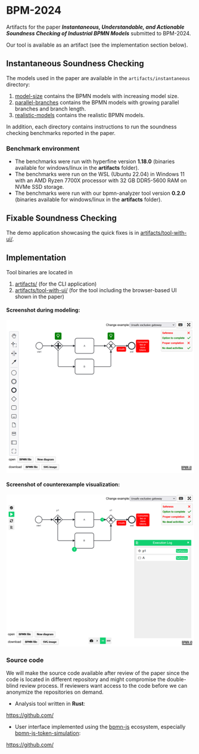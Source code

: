 # BPM-2024

Artifacts for the paper _**Instantaneous, Understandable, and Actionable Soundness Checking of Industrial BPMN Models**_ submitted to BPM-2024.

Our tool is available as an artifact (see the implementation section below).

## Instantaneous Soundness Checking

The models used in the paper are available in the `artifacts/instantaneous` directory:
1. [model-size](./artifacts/instantaneous/model-size) contains the BPMN models with increasing model size.
2. [parallel-branches](./artifacts/instantaneous/parallel-branches) contains the BPMN models with growing parallel branches and branch length.
3. [realistic-models](./artifacts/instantaneous/realistic-models) contains the realistic BPMN models.

In addition, each directory contains instructions to run the soundness checking benchmarks reported in the paper.

### Benchmark environment
- The benchmarks were run with hyperfine version **1.18.0** (binaries available for windows/linux in the **artifacts** folder).
- The benchmarks were run on the WSL (Ubuntu 22.04) in Windows 11 with an AMD Ryzen 7700X processor with 32 GB DDR5-5600 RAM on NVMe SSD storage.
- The benchmarks were run with our bpmn-analyzer tool version **0.2.0** (binaries available for windows/linux in the **artifacts** folder).

## Fixable Soundness Checking
The demo application showcasing the quick fixes is in [artifacts/tool-with-ui/](./artifacts/tool-with-ui/README.md).

## Implementation

Tool binaries are located in
1. [artifacts/](./artifacts/README.md) (for the CLI application)
2. [artifacts/tool-with-ui/](./artifacts/tool-with-ui/README.md) (for the tool including the browser-based UI shown in the paper)

#### Screenshot during modeling:
![Screenshot 1 of the tool](./artifacts/images/Screenshot1.png)

#### Screenshot of counterexample visualization:
![Screenshot 2 of the tool](./artifacts/images/Screenshot2.png)

### Source code
We will make the source code available after review of the paper since the code is located in different repository and might compromise the double-blind review process.
If reviewers want access to the code before we can anonymize the repositories on demand.

- Analysis tool written in **Rust**:

https://github.com/
- User interface implemented using the [bpmn-js](https://github.com/bpmn-io/bpmn-js) ecosystem, especially [bpmn-js-token-simulation](https://github.com/bpmn-io/bpmn-js-token-simulation):

https://github.com/
